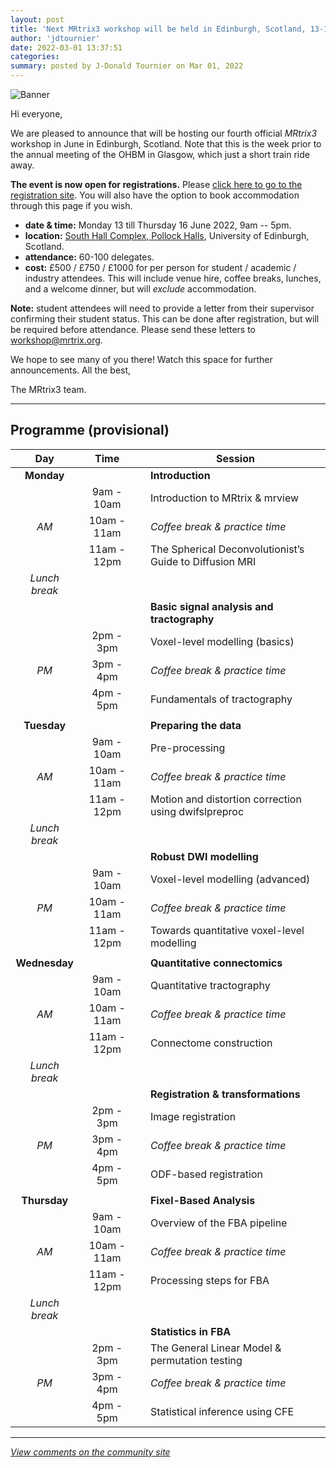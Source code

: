 ```yaml
---
layout: post
title: 'Next MRtrix3 workshop will be held in Edinburgh, Scotland, 13-16 June 2022!'
author: 'jdtournier'
date: 2022-03-01 13:37:51
categories:
summary: posted by J-Donald Tournier on Mar 01, 2022
---
```

![Banner](https://community.mrtrix.org/uploads/default/original/2X/d/da86ebe076f38fba80b13557507226246dd0d2d6.jpeg)

Hi everyone,

We are pleased to announce that will be hosting our fourth official *MRtrix3* workshop in June in Edinburgh, Scotland. Note that this is the week prior to the annual meeting of the OHBM in Glasgow, which just a short train ride away. 

**The event is now open for registrations.** Please [click here to go to the registration site](https://www.efdelegates.ed.ac.uk/Registration/Welcome.aspx?e=9DEBF12C9D6C9849B53D81F62905F8DB). You will also have the option to book accommodation through this page if you wish.


- **date & time:** Monday 13 till Thursday 16 June 2022, 9am -- 5pm.
- **location:** [South Hall Complex, Pollock Halls](https://goo.gl/maps/YLjM9BUcAEkqecUHA), University of Edinburgh, Scotland.
- **attendance:** 60-100 delegates.
- **cost:** £500 / £750 / £1000 for per person for student / academic / industry attendees. This will include venue hire, coffee breaks, lunches, and a welcome dinner, but will *exclude* accommodation.

**Note:** student attendees will need to provide a letter from their supervisor confirming their student status. This can be done after registration, but will be required before attendance. Please send these letters to workshop@mrtrix.org.

We hope to see many of you there! Watch this space for further announcements. All the best,

The MRtrix3 team.



---

## Programme (provisional)

| Day | Time || Session |
| :-: | :-: | - | - |
| **Monday** |||  **Introduction** |
|| 9am - 10am || Introduction to MRtrix & mrview |
| *AM* | 10am - 11am || _Coffee break & practice time_ |
||  11am - 12pm || The Spherical Deconvolutionist’s Guide to Diffusion MRI |
| _Lunch break_ ||||
|||| **Basic signal analysis and tractography** |
|| 2pm - 3pm || Voxel-level modelling (basics) |
| *PM* | 3pm - 4pm || _Coffee break & practice time_ |
|| 4pm - 5pm || Fundamentals of tractography |
| | | | |
| **Tuesday** ||| **Preparing the data** |
| | 9am - 10am || Pre-processing |
| *AM* | 10am - 11am || _Coffee break & practice time_ |
| | 11am - 12pm || Motion and distortion correction using dwifslpreproc |
| _Lunch break_ ||||
|||| **Robust DWI modelling** |
|| 9am - 10am || Voxel-level modelling (advanced) |
| *PM* | 10am - 11am || _Coffee break & practice time_ |
|| 11am - 12pm || Towards quantitative voxel-level modelling |
|||||
| **Wednesday** ||| **Quantitative connectomics** |
|| 9am - 10am || Quantitative tractography |
| *AM* | 10am - 11am || _Coffee break & practice time_ |
|| 11am - 12pm || Connectome construction |
| _Lunch break_ ||||
|||| **Registration & transformations** |
|| 2pm - 3pm || Image registration |
| *PM* | 3pm - 4pm || _Coffee break & practice time_ |
|| 4pm - 5pm || ODF-based registration |
|||||
| **Thursday**||| **Fixel-Based Analysis** |
|| 9am - 10am || Overview of the FBA pipeline |
| *AM* | 10am - 11am || _Coffee break & practice time_ |
| | 11am - 12pm || Processing steps for FBA |
| _Lunch break_ ||||
|||| **Statistics in FBA** | 
|| 2pm - 3pm || The General Linear Model & permutation testing |
| *PM* | 3pm - 4pm || _Coffee break & practice time_ |
|| 4pm - 5pm || Statistical inference using CFE |

---

*[View comments on the community site](https://community.mrtrix.org/t/5579)*

            